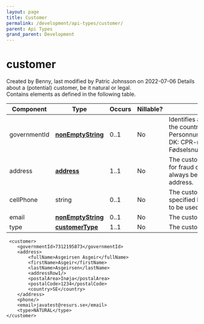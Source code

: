 ```yaml
---
layout: page
title: Customer
permalink: /development/api-types/customer/
parent: Api Types
grand_parent: Development
---
```




# customer 
Created by Benny, last modified by Patric Johnsson on 2022-07-06
Details about a (potential) customer, be it natural or legal.  
Contains elements as defined in the following table.
  
| Component    | Type                                               | Occurs | Nillable? | Description                                                                                                                                    |
|--------------|----------------------------------------------------|--------|-----------|------------------------------------------------------------------------------------------------------------------------------------------------|
| governmentId | **[nonEmptyString](Simple-Types..._1475653.html)** | 0..1   | No        | Identifies a customer uniquely within the country.• SE: Personnummer/Organisationsnummer• DK: CPR-number• NO: Fødselsnummer• FI: Henkilötunnus |
| address      | **[address](address_1475687.html)**                | 1..1   | No        | The customer address. It's only used for fraud control. billingAddress will always be the customers registered address.                        |
| cellPhone    | string                                             | 0..1   | No        | The customer's cell phone number is specified here. Mandatory if Swish is to be used as payment method                                         |
| email        | **[nonEmptyString](Simple-Types..._1475653.html)** | 0..1   | No        | The customer email address.                                                                                                                    |
| type         | **[customerType](customerType_1475683.html)**      | 1..1   | No        | The customer type.                                                                                                                             |
  
``` syntaxhighlighter-pre
 <customer>
    <governmentId>7312195873</governmentId>
    <address>
        <fullName>Asgeirsen Asgeir</fullName>
        <firstName>Asgeir</firstName>
        <lastName>Asgeirsen</lastName>
        <addressRow1/>
        <postalArea>Inøja</postalArea>
        <postalCode>1234</postalCode>
        <country>SE</country>
    </address>
    <phone/>
    <email>javatest@resurs.se</email>
    <type>NATURAL</type>
</customer>
```
  
  
  
